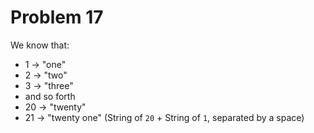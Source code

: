 Problem 17
==========

We know that:

 - 1 -> "one"
 - 2 -> "two"
 - 3 -> "three"
 - and so forth
 - 20 -> "twenty"
 - 21 -> "twenty one" (String of `20` + String of `1`, separated by a space)
